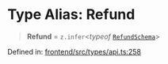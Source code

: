 # Type Alias: Refund

> **Refund** = `z.infer`\<*typeof* [`RefundSchema`](../variables/RefundSchema.md)\>

Defined in: [frontend/src/types/api.ts:258](https://github.com/lsendel/sass/blob/ca8b2b87627589617e0de57047e1f50d53e78078/frontend/src/types/api.ts#L258)
